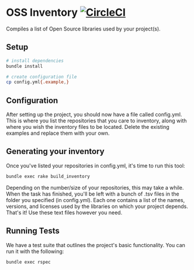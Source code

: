 # OSS Inventory [![CircleCI](https://circleci.com/gh/adorableio/oss-inventory.svg?style=svg&circle-token=3b3596811135edc5bb344beb6df3ad9b6e68be71)](https://circleci.com/gh/adorableio/oss-inventory)

Compiles a list of Open Source libraries used by your project(s).

## Setup
```bash
# install dependencies
bundle install

# create configuration file
cp config.yml{.example,}
```

## Configuration
After setting up the project, you should now have a file called config.yml.
This is where you list the repositories that you care to inventory, along with where you wish the inventory files to be located.
Delete the existing examples and replace them with your own.

## Generating your inventory
Once you've listed your repositories in config.yml, it's time to run this tool:

```bash
bundle exec rake build_inventory
```

Depending on the number/size of your repositories, this may take a while.
When the task has finished, you'll be left with a bunch of .tsv files in the folder you specified (in config.yml).
Each one contains a list of the names, versions, and licenses used by the libraries on which your project depends.
That's it! Use these text files however you need.

## Running Tests
We have a test suite that outlines the project's basic functionality.
You can run it with the following:

```bash
bundle exec rspec
```
